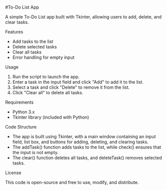 #To-Do List App

A simple To-Do List app built with Tkinter, allowing users to add, delete, and clear tasks.

Features

- Add tasks to the list
- Delete selected tasks
- Clear all tasks
- Error handling for empty input

Usage

1. Run the script to launch the app.
2. Enter a task in the input field and click "Add" to add it to the list.
3. Select a task and click "Delete" to remove it from the list.
4. Click "Clear all" to delete all tasks.

Requirements

- Python 3.x
- Tkinter library (included with Python)

Code Structure

- The app is built using Tkinter, with a main window containing an input field, list box, and buttons for adding, deleting, and clearing tasks.
- The addTask() function adds tasks to the list, while check() ensures that the input is not empty.
- The clear() function deletes all tasks, and deleteTask() removes selected tasks.

License

This code is open-source and free to use, modify, and distribute.
